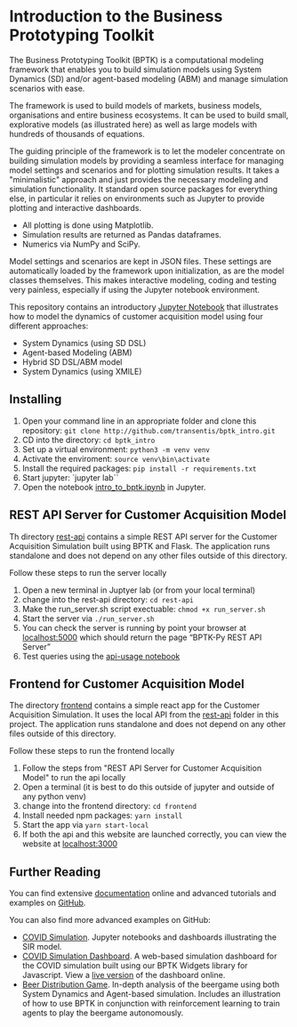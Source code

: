 # Introduction to the Business Prototyping Toolkit

The Business Prototyping Toolkit (BPTK) is a computational modeling framework that enables you to build simulation models using System Dynamics (SD) and/or agent-based modeling (ABM) and manage simulation scenarios with ease.

The framework is used to build models of markets, business models, organisations and entire business ecosystems. It can be used to build small, explorative models (as illustrated here) as well as large models with hundreds of thousands of equations.

The guiding principle of the framework is to let the modeler concentrate on building simulation models by providing a seamless interface for managing model settings and scenarios and for plotting simulation results. It takes a "minimalistic" approach and just provides the necessary modeling and simulation functionality. It standard open source packages for everything else, in particular it relies on environments such as Jupyter to provide plotting and interactive dashboards.

-   All plotting is done using Matplotlib.
-   Simulation results are returned as Pandas dataframes.
-   Numerics via NumPy and SciPy.

Model settings and scenarios are kept in JSON files. These settings are automatically loaded by the framework upon initialization, as are the model classes themselves. This makes interactive modeling, coding and testing very painless, especially if using the Jupyter notebook environment.

This repository contains an introductory [Jupyter Notebook](intro_to_bptk.ipynb) that illustrates how to model the dynamics of customer acquisition model using four different approaches:

-   System Dynamics (using SD DSL)
-   Agent-based Modeling (ABM)
-   Hybrid SD DSL/ABM model
-   System Dynamics (using XMILE)

## Installing

1. Open your command line in an appropriate folder and clone this repository: `git clone http://github.com/transentis/bptk_intro.git`
2. CD into the directory: `cd bptk_intro`
3. Set up a virtual environment: `python3 -m venv venv`
4. Activate the enviroment: `source venv\bin\activate`
5. Install the required packages: `pip install -r requirements.txt`
6. Start jupyter: `jupyter lab``
7. Open the notebook [intro_to_bptk.ipynb](intro_to_bptk.ipynb) in Jupyter.

## REST API Server for Customer Acquisition Model

Th directory [rest-api](./rest-api) contains a simple REST API server for the Customer Acquisition Simulation built using BPTK and Flask. The application runs standalone and does not depend on any other files outside of this directory.

Follow these steps to run the server locally

1. Open a new terminal in Juptyer lab (or from your local terminal)
2. change into the rest-api directory: `cd rest-api`
3. Make the run_server.sh script exectuable: `chmod +x run_server.sh`
4. Start the server via `./run_server.sh`
5. You can check the server is running by point your browser at [localhost:5000](http://localhost:5000) which should return the page “BPTK-Py REST API Server”
6. Test queries using the [api-usage notebook](./rest-api/api_usage.ipynb)

## Frontend for Customer Acquisition Model

The directory [frontend](./frontend) contains a simple react app for the Customer Acquisition Simulation. It uses the local API from the [rest-api](./rest-api) folder in this project. The application runs standalone and does not depend on any other files outside of this directory.

Follow these steps to run the frontend locally

1. Follow the steps from "REST API Server for Customer Acquisition Model" to run the api locally
2. Open a terminal (it is best to do this outside of jupyter and outside of any python venv) 
3. change into the frontend directory: `cd frontend`
4. Install needed npm packages: `yarn install`
5. Start the app via `yarn start-local`
6. If both the api and this website are launched correctly, you can view the website at [localhost:3000](http://localhost:3000)

## Further Reading

You can find extensive [documentation](https://bptk.transentis.com) online and advanced tutorials and examples on [GitHub](https://github.com/transentis/).

You can also find more advanced examples on GitHub:

-   [COVID Simulation](https://github.com/transentis/sim-covid-19). Jupyter notebooks and dashboards illustrating the SIR model.
-   [COVID Simulation Dashboard](https://github.com/transentis/sim-covid-dashboard). A web-based simulation dashboard for the COVID simulation built using our BPTK Widgets library for Javascript. View a [live version](http://www.covid-sim.com) of the dashboard online.
-   [Beer Distribution Game](https://github.com/transentis/beergame). In-depth analysis of the beergame using both System Dynamics and Agent-based simulation. Includes an illustration of how to use BPTK in conjunction with reinforcement learning to train agents to play the beergame autonomously.
